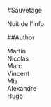 #Sauvetage

Nuit de l'info   

##Author  

Martin  
Nicolas  
Marc  
Vincent  
Mia   
Alexandre   
Hugo  


